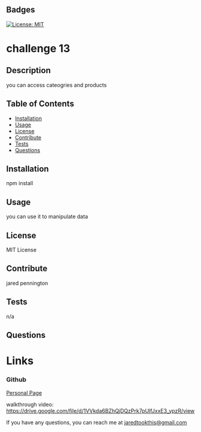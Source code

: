 ## Badges

[![License: MIT](https://img.shields.io/badge/License-MIT-yellow.svg)](https://opensource.org/licenses/MIT)

# challenge 13

## Description

you can access cateogries and products 

## Table of Contents

- [Installation](#installation)
- [Usage](#usage)
- [License](#license)
- [Contribute](#contribute)
- [Tests](#tests)
- [Questions](#questions)

## Installation

npm install

## Usage

you can use it to manipulate data 
## License

MIT License

## Contribute

jared pennington

## Tests

n/a

## Questions

# Links

### Github

[Personal Page](https://github.com/jaredpennington)

walkthrough video: https://drive.google.com/file/d/1VVkda6BZhQjDQzPrk7pUlfJxxE3_ypzR/view


If you have any questions, you can reach me at <jaredtookthis@gmail.com>

